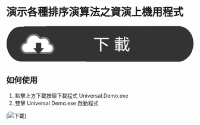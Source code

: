 # 演示各種排序演算法之資演上機用程式

[![下載](https://github.com/micr0dust/image_saves/raw/master/img/button/btn-dl-black-ch.png?raw=true "下載")](https://github.com/micr0dust/Universal-Tree-Demo/releases/download/v1.0/Universal.Demo.exe)

## 如何使用

1. 點擊上方下載按鈕下載程式 Universal.Demo.exe
2. 雙擊 Universal Demo.exe 啟動程式

[![下載](./img/pre%2Binorder.png"下載")]
